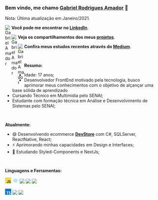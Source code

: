 ### Bem vindo, me chamo [Gabriel Rodrigues Amador](https://amador2014.github.io/) 👋
Nota: Última atualização em Janeiro/2021.

**Você pode me encontrar no [LinkedIn](https://www.linkedin.com/in/gabriel-rodrigues-amador-b70629182)**.
<a href="https://www.linkedin.com/in/gabriel-rodrigues-amador-b70629182/">
  <img align="left" alt="Gabriel Amador" width="21px" src="https://cdn.iconscout.com/icon/free/png-256/linkedin-160-461814.png" />
</a>

**Veja os compartilhamentos dos meus [projetos](https://br.pinterest.com/gabrielramador2014)**.
<a href="https://br.pinterest.com/gabrielramador2014/">
  <img align="left" alt="Gabriel Amador" width="21px" src="https://cdn0.iconfinder.com/data/icons/social-flat-rounded-rects/512/pinterest-512.png" />
</a>

**Confira meus estudos recentes através do [Medium](https://gabriel-amador.medium.com/)**.
<a href="https://gabriel-amador.medium.com/">
  <img align="left" alt="Gabriel Amador" width="21px" src="https://cdn3.iconfinder.com/data/icons/social-media-black-white-2/512/BW_Medium_glyph_svg-512.png" />
</a>

<br />

**Resumo:**
- Idade: 17 anos;
- Desenvolvedor FrontEnd motivado pela tecnologia, busco aprimorar meus conhecimentos com o objetivo de alçançar uma base sólida de aprendizado
- Cursando Técnico em Multimídia pelo SENAI;
- Estudante com formação técnica em Análise e Desenvolvimento de Sistemas pelo SENAI;

<br />

**Atualmente:**  

- 😄 Desenvolvendo ecommerce [**DevStore**](https://github.com/amadorsenai/Ecommerce-Plataform) com C#, SQLServer, ReactNative, React;
- ⚡ Aprimorando minhas capacidades em Design e Interfaces;
- 🌱 Estudando Styled-Components e NextJs;


<br />

**Linguagens e Ferramentas:**  

<code><img height="20" src="https://raw.githubusercontent.com/github/explore/80688e429a7d4ef2fca1e82350fe8e3517d3494d/topics/javascript/javascript.png"></code>
<code><img height="20" src="https://raw.githubusercontent.com/github/explore/80688e429a7d4ef2fca1e82350fe8e3517d3494d/topics/react/react.png"></code>
<code><img height="20" src="https://cdn.iconscout.com/icon/free/png-256/csharp-1-1175241.png"></code>
<code><img height="20" src="https://img.favpng.com/25/1/22/microsoft-sql-server-database-microsoft-corporation-application-software-png-favpng-vTJVuHCzMsyVhv07AjTXMqwh7.jpg"></code>
<code><img height="20" src="https://cdn.iconscout.com/icon/free/png-256/mongodb-4-1175139.png"></code>

<code><img height="20" src="https://raw.githubusercontent.com/github/explore/80688e429a7d4ef2fca1e82350fe8e3517d3494d/topics/typescript/typescript.png"></code>
<code><img height="20" src="https://cdn.iconscout.com/icon/free/png-256/xamarin-282427.png"></code>
<code><img height="20" src="https://cdn.iconscout.com/icon/free/png-256/unity-5-555544.png"></code>    



<br />

<!--
<a href="https://github.com/anuraghazra/github-readme-stats">
  <img align="center" src="https://github-readme-stats.vercel.app/api?username=amadorsenai&show_icons=true&include_all_commits=true&theme=radical" alt="Gabriel Amador github stats" />
</a>
-->

<!--
<a href="https://github.com/anuraghazra/github-readme-stats">
  <img align="center" src="https://github-readme-stats.vercel.app/api/top-langs/?username=amadorsenai&layout=compact&theme=radical" />
</a>
-->

